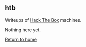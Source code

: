 ## htb

Writeups of [Hack The Box](https://app.hackthebox.com) machines.

Nothing here yet.

[Return to home](../)
